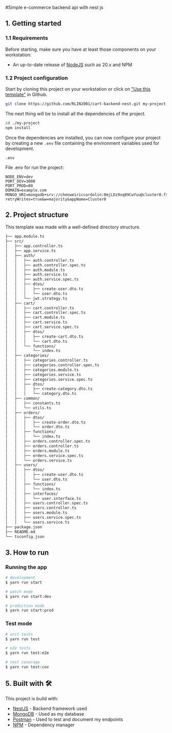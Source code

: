 #Simple e-commerce backend api with nest js

## 1. Getting started

### 1.1 Requirements

Before starting, make sure you have at least those components on your workstation:

- An up-to-date release of [NodeJS](https://nodejs.org/) such as 20.x and NPM

### 1.2 Project configuration

Start by cloning this project on your workstation or click on ["Use this template"](https://github.com/RLIN2001/cart-backend-nest.git) in Github.

```sh
git clone https://github.com/RLIN2001/cart-backend-nest.git my-project
```

The next thing will be to install all the dependencies of the project.

```sh
cd ./my-project
npm install
```

Once the dependencies are installed, you can now configure your project by creating a new `.env` file containing the environment variables used for development.

```
.env
```

File .env for run the project:

```
NODE_ENV=dev
PORT_DEV=3000
PORT_PROD=80
DOMAIN=example.com
MONGO_URI=mongodb+srv://chenweiriccardolin:8mjLDz9xq89CwYuu@cluster0.fstl1n3.mongodb.net/freshMarket?retryWrites=true&w=majority&appName=Cluster0

```

## 2. Project structure

This template was made with a well-defined directory structure.

```sh
├── app.module.ts
├── src/
│   ├── app.controller.ts
│   ├── app.service.ts
│   ├── auth/
│   │   ├── auth.controller.ts
│   │   ├── auth.controller.spec.ts
│   │   ├── auth.module.ts
│   │   ├── auth.service.ts
│   │   ├── auth.service.spec.ts
│   │   ├── dtos/
│   │   │   ├── create-user.dto.ts
│   │   │   └── user.dto.ts
│   │   └── jwt.strategy.ts
│   ├── cart/
│   │   ├── cart.controller.ts
│   │   ├── cart.controller.spec.ts
│   │   ├── cart.module.ts
│   │   ├── cart.service.ts
│   │   ├── cart.service.spec.ts
│   │   ├── dtos/
│   │   │   ├── create-cart.dto.ts
│   │   │   └── cart.dto.ts
│   │   └── functions/
│   │       └── index.ts
│   ├── categories/
│   │   ├── categories.controller.ts
│   │   ├── categories.controller.spec.ts
│   │   ├── categories.module.ts
│   │   ├── categories.service.ts
│   │   ├── categories.service.spec.ts
│   │   ├── dtos/
│   │   │   ├── create-category.dto.ts
│   │   │   └── category.dto.ts
│   ├── common/
│   │   ├── constants.ts
│   │   └── utils.ts
│   ├── orders/
│   │   ├── dtos/
│   │   │   ├── create-order.dto.ts
│   │   │   └── order.dto.ts
│   │   ├── functions/
│   │   │   └── index.ts
│   │   ├── orders.controller.spec.ts
│   │   ├── orders.controller.ts
│   │   ├── orders.module.ts
│   │   ├── orders.service.spec.ts
│   │   └── orders.service.ts
│   ├── users/
│   │   ├── dtos/
│   │   │   ├── create-user.dto.ts
│   │   │   └── user.dto.ts
│   │   ├── functions/
│   │   │   └── index.ts
│   │   ├── interfaces/
│   │   │   └── user.interface.ts
│   │   ├── users.controller.spec.ts
│   │   ├── users.controller.ts
│   │   ├── users.module.ts
│   │   ├── users.service.spec.ts
│   │   └── users.service.ts
├── package.json
├── README.md
└── tsconfig.json
```

## 3. How to run

### Running the app

```bash
# development
$ yarn run start

# watch mode
$ yarn run start:dev

# production mode
$ yarn run start:prod
```

### Test mode

```bash
# unit tests
$ yarn run test

# e2e tests
$ yarn run test:e2e

# test coverage
$ yarn run test:cov
```

## 5. Built with 🛠️

This project is build with:

- [NestJS](https://nestjs.com/) - Backend framework used
- [MongoDB](https://www.mongodb.com/it-it) - Used as my database
- [Postman](https://www.postman.com/) - Used to test and document my endpoints
- [NPM](https://www.npmjs.com/) - Dependency manager
